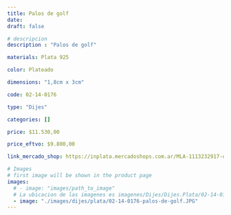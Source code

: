```yaml
---
title: Palos de golf
date: 
draft: false

# descripcion
description : "Palos de golf"

materials: Plata 925

color: Plateado

dimensions: "1,8cm x 3cm"

code: 02-14-0176

type: "Dijes"

categories: []

price: $11.530,00

price_eftvo: $9.800,00

link_mercado_shop: https://inplata.mercadoshops.com.ar/MLA-1113232917-dije-de-plata-925-palos-de-golf---golfista---caddie-_JM

# Images
# first image will be shown in the product page
images:
  # - image: "images/path_to_image"
  # La ubicacion de las imagenes es imagenes/Dijes/Dijes.Plata/02-14-0176-palos-de-golf
  - image: "./images/dijes/plata/02-14-0176-palos-de-golf.JPG"
---
```

